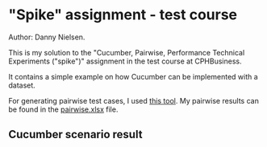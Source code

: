 # "Spike" assignment - test course

Author: Danny Nielsen.

This is my solution to the "Cucumber, Pairwise, Performance Technical Experiments ("spike")" assignment in the test course at CPHBusiness.

It contains a simple example on how Cucumber can be implemented with a dataset.

For generating pairwise test cases, I used [this tool](https://pairwise.teremokgames.com/). My pairwise results can be found in the [pairwise.xlsx]() file.

## Cucumber scenario result

